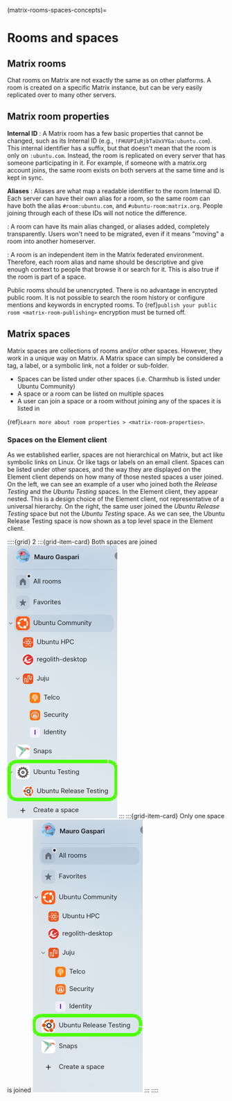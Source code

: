(matrix-rooms-spaces-concepts)=
# Rooms and spaces

## Matrix rooms

Chat rooms on Matrix are not exactly the same as on other platforms.
A room is created on a specific Matrix instance, but can be very easily replicated over to many other servers.


## Matrix room properties

**Internal ID**
: A Matrix room has a few basic properties that cannot be changed, such as its Internal ID (e.g., `!FHUUPIuRjbTaUxVYGa:ubuntu.com`). This internal identifier has a suffix, but that doesn't mean that the room is only on `:ubuntu.com`. Instead, the room is replicated on every server that has someone participating in it. For example, if someone with a matrix.org account joins, the same room exists on both servers at the same time and is kept in sync.


**Aliases**
: Aliases are what map a readable identifier to the room Internal ID. Each server can have their own alias for a room, so the same room can have both the alias `#room:ubuntu.com`, and `#ubuntu-room:matrix.org`. People joining through each of these IDs will not notice the difference.

: A room can have its main alias changed, or aliases added, completely transparently. Users won't need to be migrated, even if it means "moving" a room into another homeserver.

: A room is an independent item in the Matrix federated environment. Therefore, each room alias and name should be descriptive and give enough context to people that browse it or search for it. This is also true if the room is part of a space.


Public rooms should be unencrypted. There is no advantage in encrypted public room. It is not possible to search the room history or configure mentions and keywords in encrypted rooms. To {ref}`publish your public room <matrix-room-publishing>` encryption must be turned off.


## Matrix spaces

Matrix spaces are collections of rooms and/or other spaces.
However, they work in a unique way on Matrix.
A Matrix space can simply be considered a tag, a label, or a symbolic link, not a folder or sub-folder.

* Spaces can be listed under other spaces (i.e. Charmhub is listed under Ubuntu Community)
* A space or a room can be listed on multiple spaces
* A user can join a space or a room without joining any of the spaces it is listed in

{ref}`Learn more about room properties > <matrix-room-properties>`.


### Spaces on the Element client

As we established earlier, spaces are not hierarchical on Matrix, but act like symbolic links on Linux.
Or like tags or labels on an email client.
Spaces can be listed under other spaces, and the way they are displayed on the Element client depends on how many of those nested spaces a user joined.
On the left, we can see an example of a user who joined both the *Release Testing* and the *Ubuntu Testing* spaces.
In the Element client, they appear nested.
This is a design choice of the Element client, not representative of a universal hierarchy. 
On the right, the same user joined the *Ubuntu Release Testing* space but not the *Ubuntu Testing* space.
As we can see, the Ubuntu Release Testing space is now shown as a top level space in the Element client.

::::{grid} 2
:::{grid-item-card}  Both spaces are joined
![|136x337](both-spaces-joined.png)
:::
:::{grid-item-card}  Only one space is joined
![|138x342](one-space-joined.png)
:::
::::


